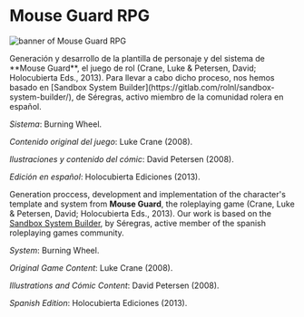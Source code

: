 # Mouse Guard RPG

<img src="https://i.imgur.com/Hawi0Di.png"
     alt="banner of Mouse Guard RPG"
     style="float:center;" />

<div class=text-justify>Generación y desarrollo de la plantilla de personaje y del sistema de **Mouse Guard**, el juego de rol (Crane, Luke & Petersen, David; Holocubierta Eds., 2013). Para llevar a cabo dicho proceso, nos hemos basado en [Sandbox System Builder](https://gitlab.com/rolnl/sandbox-system-builder/), de Séregras, activo miembro de la comunidad rolera en español.

*Sistema*: Burning Wheel.  

*Contenido original del juego*: Luke Crane (2008).  

*Ilustraciones y contenido del cómic*: David Petersen (2008).  

*Edición en español*: Holocubierta Ediciones (2013).

Generation proccess, development and implementation of the character's template and system from **Mouse Guard**, the roleplaying game (Crane, Luke & Petersen, David; Holocubierta Eds., 2013). Our work is based on the [Sandbox System Builder](https://gitlab.com/rolnl/sandbox-system-builder), by Séregras, active member of the spanish roleplaying games community.

*System*: Burning Wheel.  

*Original Game Content*: Luke Crane (2008).  

*Illustrations and Cómic Content*: David Petersen (2008).  

*Spanish Edition*: Holocubierta Ediciones (2013).
</div>
